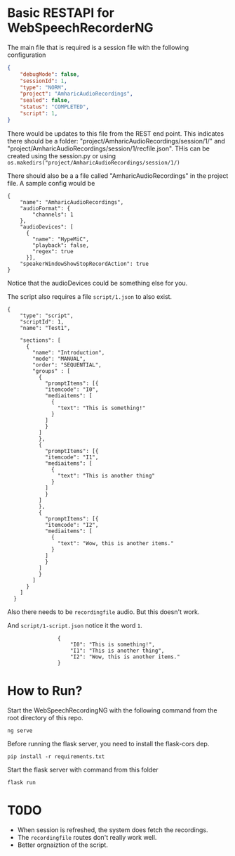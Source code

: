 # Basic RESTAPI for WebSpeechRecorderNG

The main file that is required is a session file with the following configuration

```json
{
    "debugMode": false,
    "sessionId": 1,
    "type": "NORM",
    "project": "AmharicAudioRecordings",
    "sealed": false,
    "status": "COMPLETED",
    "script": 1,
}
```

There would be updates to this file from the REST end point. This indicates there should be a folder: "project/AmharicAudioRecordings/session/1/" and "project/AmharicAudioRecordings/session/1/recfile.json". THis can be created using the session.py or using `os.makedirs("project/AmharicAudioRecordings/session/1/)`

There should also be a a file called "AmharicAudioRecordings" in the project file. A sample config would be

```
{
    "name": "AmharicAudioRecordings",
    "audioFormat": {
        "channels": 1
    },
    "audioDevices": [
      {
        "name": "HypeMiC",
        "playback": false,
        "regex": true
      }],
    "speakerWindowShowStopRecordAction": true
}
```

Notice that the audioDevices could be something else for you. 

The script also requires a file `script/1.json` to also exist. 

```
{
    "type": "script",
    "scriptId": 1,
    "name": "Test1", 

    "sections": [
      {
        "name": "Introduction", 
        "mode": "MANUAL", 
        "order": "SEQUENTIAL", 
        "groups" : [
          {
            "promptItems": [{
            "itemcode": "I0", 
            "mediaitems": [
              {
                "text": "This is something!"
              }
            ]
            }
          ]
          },
          {
            "promptItems": [{
            "itemcode": "I1", 
            "mediaitems": [
              {
                "text": "This is another thing"
              }
            ]
            }
          ]
          },
          {
            "promptItems": [{
            "itemcode": "I2", 
            "mediaitems": [
              {
                "text": "Wow, this is another items."
              }
            ]
            }
          ]
          }
        ]
      }
    ]
  }
```

Also there needs to be `recordingfile` audio. But this doesn't work. 

And `script/1-script.json` notice it the word `1`. 
```
                {
                    "I0": "This is something!",
                    "I1": "This is another thing",
                    "I2": "Wow, this is another items."
                }
```
# How to Run? 
Start the WebSpeechRecordingNG with the following command from the root directory of this repo.
```
ng serve
```
Before running the flask server, you need to install the flask-cors dep. 
```
pip install -r requirements.txt
```

Start the flask server with command from this folder
```
flask run
```

# T0DO

* When session is refreshed, the system does fetch the recordings. 
* The `recordingfile` routes don't really work well. 
* Better orgnaiztion of the script. 

